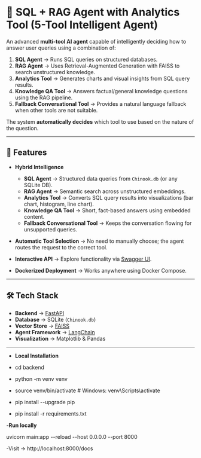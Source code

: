 # 📌 SQL + RAG Agent with Analytics Tool (5-Tool Intelligent Agent)

An advanced **multi-tool AI agent** capable of intelligently deciding how to answer user queries using a combination of:

1. **SQL Agent** → Runs SQL queries on structured databases.
2. **RAG Agent** → Uses Retrieval-Augmented Generation with FAISS to search unstructured knowledge.
3. **Analytics Tool** → Generates charts and visual insights from SQL query results.
4. **Knowledge QA Tool** → Answers factual/general knowledge questions using the RAG pipeline.
5. **Fallback Conversational Tool** → Provides a natural language fallback when other tools are not suitable.

The system **automatically decides** which tool to use based on the nature of the question.

---

## 🚀 Features

- **Hybrid Intelligence**
  - **SQL Agent** → Structured data queries from `Chinook.db` (or any SQLite DB).
  - **RAG Agent** → Semantic search across unstructured embeddings.
  - **Analytics Tool** → Converts SQL query results into visualizations (bar chart, histogram, line chart).
  - **Knowledge QA Tool** → Short, fact-based answers using embedded content.
  - **Fallback Conversational Tool** → Keeps the conversation flowing for unsupported queries.

- **Automatic Tool Selection** → No need to manually choose; the agent routes the request to the correct tool.
- **Interactive API** → Explore functionality via [Swagger UI](http://localhost:8000/docs).
- **Dockerized Deployment** → Works anywhere using Docker Compose.

---

## 🛠️ Tech Stack

- **Backend** → [FastAPI](https://fastapi.tiangolo.com/)
- **Database** → SQLite (`Chinook.db`)
- **Vector Store** → [FAISS](https://github.com/facebookresearch/faiss)
- **Agent Framework** → [LangChain](https://www.langchain.com/)
- **Visualization** → Matplotlib & Pandas

---

- **Local Installation**

- cd backend
- python -m venv venv
- source venv/bin/activate  # Windows: venv\Scripts\activate
- pip install --upgrade pip
- pip install -r requirements.txt


-**Run locally**

uvicorn main:app --reload --host 0.0.0.0 --port 8000

-Visit → http://localhost:8000/docs

